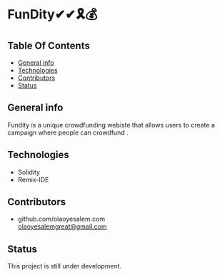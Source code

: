 # FunDity✔✔🎗💰

## **Table Of Contents**


* [General info](#general-info)
* [Technologies](#technologies)
* [Contributors](#contributors)
* [Status](#status)

## General info

Fundity is a unique crowdfunding webiste that allows users to create a campaign where people can crowdfund .

## Technologies
* Solidity
* Remix-IDE



## Contributors

* github.com/olaoyesalem.com
<br>  olaoyesalemgreat@gmail.com



## Status
This project is still under development.





